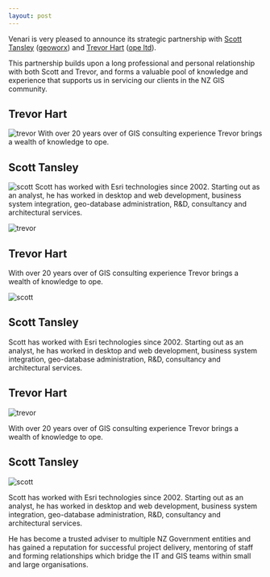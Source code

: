 ```yaml
---
layout: post
---
```


Venari is very pleased to announce its strategic partnership with [Scott Tansley][scott-tansley] ([geoworx][geoworx]) and [Trevor Hart][trevor-hart] ([ope ltd][ope]).

This partnership builds upon a long professional and personal relationship with both Scott and Trevor, and forms a valuable pool of knowledge and experience that supports us in servicing our clients in the NZ GIS community.

## Trevor Hart
![trevor](../../../img/partnerships/trevor.jpg#portrait)
With over 20 years over of GIS consulting experience Trevor brings a wealth of knowledge to ope.

## Scott Tansley
![scott](../../../img/partnerships/scott.jpg#portrait)
Scott has worked with Esri technologies since 2002.  Starting out as an analyst, he has worked in desktop and web development, business system integration, geo-database administration, R&D, consultancy and architectural services.  

![trevor](../../../img/partnerships/trevor.jpg#portrait)
## Trevor Hart
With over 20 years over of GIS consulting experience Trevor brings a wealth of knowledge to ope.

![scott](../../../img/partnerships/scott.jpg#portrait)
## Scott Tansley
Scott has worked with Esri technologies since 2002.  Starting out as an analyst, he has worked in desktop and web development, business system integration, geo-database administration, R&D, consultancy and architectural services.  


## Trevor Hart
![trevor](../../../img/partnerships/trevor.jpg#portrait)

With over 20 years over of GIS consulting experience Trevor brings a wealth of knowledge to ope.

## Scott Tansley
![scott](../../../img/partnerships/scott.jpg#portrait)

Scott has worked with Esri technologies since 2002.  Starting out as an analyst, he has worked in desktop and web development, business system integration, geo-database administration, R&D, consultancy and architectural services.  




He has become a trusted adviser to multiple NZ Government entities and has gained a reputation for successful project delivery, mentoring of staff and forming relationships which bridge the IT and GIS teams within small and large organisations.

[scott-tansley]: https://www.linkedin.com/in/scotttansley
[trevor-hart]: https://www.linkedin.com/in/trevorhartgis/
[geoworx]: https://www.geoworx.co.nz
[ope]: https://ope.nz/
